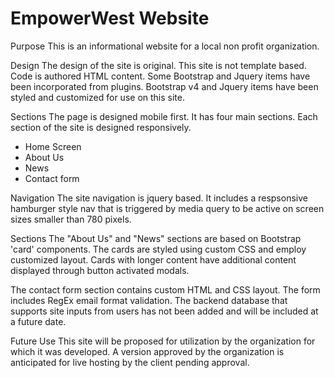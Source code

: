 # EmpowerWest Website

Purpose
This is an informational website for a local non profit organization. 

Design
The design of the site is original. This site is not template based. Code is authored HTML content. Some Bootstrap and Jquery items have been incorporated from plugins. Bootstrap v4 and Jquery items have been styled and customized for use on this site.

Sections
The page is designed mobile first. It has four main sections. Each section of the site is designed responsively.
  * Home Screen
  * About Us
  * News
  * Contact form

Navigation
The site navigation is jquery based. It includes a respsonsive hamburger style nav that is triggered by media query to be active on screen sizes smaller than 780 pixels.

Sections
The "About Us"  and "News" sections are based on Bootstrap 'card' components. The cards are styled using custom CSS and employ customized layout. Cards with longer content have additional content displayed through button activated modals.

The contact form section contains custom HTML and CSS layout. The form includes RegEx email format validation. The backend database that supports site inputs from users has not been added and will be included at a future date.

Future Use
This site will be proposed for utilization by the organization for which it was developed. A version approved by the organization is anticipated for live hosting by the client pending approval.